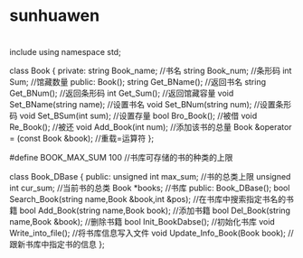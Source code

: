 # sunhuawen
#
include <string>
using namespace std;

class Book
{
private:
	string Book_name; //书名
	string Book_num;  //条形码
	int Sum;  //馆藏数量
public:
	Book();
	string Get_BName(); //返回书名
	string Get_BNum();  //返回条形码
	int Get_Sum();    //返回馆藏容量
	void Set_BName(string name);  //设置书名
	void Set_BNum(string num);   //设置条形码
	void Set_BSum(int sum);  //设置存量
	bool Bro_Book();   //被借
	void Re_Book();   //被还
	void Add_Book(int num); //添加该书的总量
	Book &operator = (const Book &book); //重载=运算符
};

#define BOOK_MAX_SUM 100  //书库可存储的书的种类的上限

class Book_DBase
{
public:
	unsigned int max_sum;  //书的总类上限
	unsigned int cur_sum;  //当前书的总类
	Book *books; //书库
public:
	Book_DBase();
	bool Search_Book(string name,Book &book,int &pos);  //在书库中搜索指定书名的书籍
	bool Add_Book(string name,Book book);  //添加书籍
	bool Del_Book(string name,Book &book);  //删除书籍
	bool Init_BookDabse();  //初始化书库
	void Write_into_file();  //将书库信息写入文件
	void Update_Info_Book(Book book); //跟新书库中指定书的信息
};
